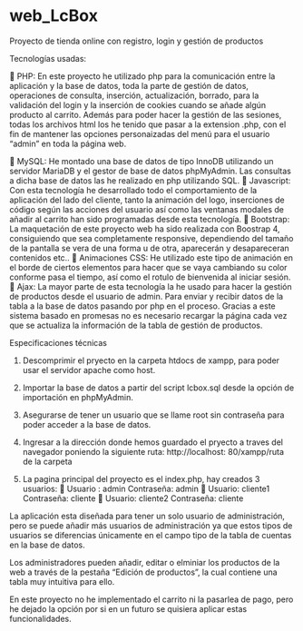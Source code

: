 # web_LcBox
Proyecto de tienda online con registro, login y gestión de productos

Tecnologías usadas:

	PHP:
En este proyecto he utilizado php para la comunicación entre la aplicación y la base de datos, toda la parte de gestión de datos, operaciones de consulta, inserción, actualización, borrado, para la validación del login y la inserción de cookies cuando se añade algún producto al carrito.
Además para poder hacer la gestión de las sesiones, todas los archivos html los he tenido que pasar a la extension .php, con el fin de mantener las opciones personaizadas del menú para el usuario “admin” en toda la página web.

	MySQL: 
He montado una base de datos de tipo InnoDB utilizando un servidor MariaDB y el gestor de base de datos phpMyAdmin.
Las consultas a dicha base de datos las he realizado en php utilizando SQL.
	Javascript:
Con esta tecnología he desarrollado todo el comportamiento de la aplicación del lado del cliente, tanto la animación del logo, inserciones de código según las acciones del usuario así como las ventanas modales de añadir al carrito han sido programadas desde esta tecnología.
	Bootstrap:
La maquetación de este proyecto web ha sido realizada con Boostrap 4, consiguiendo que sea completamente responsive, dependiendo del tamaño de la pantalla se vera de una forma u de otra, aparecerán y desapareceran contenidos etc..
	Animaciones CSS:
He utilizado este tipo de animación en el borde de ciertos elementos para hacer que se vaya cambiando su color conforme pasa el tiempo, así como el rotulo de bienvenida al iniciar sesión.
	Ajax:
La mayor parte de esta tecnología la he usado para hacer la gestión de productos desde el usuario de admin.
Para enviar y recibir datos de la tabla a la base de datos pasando por php en el proceso.
Gracias a este sistema basado en promesas no es necesario recargar la página cada vez que se actualiza la información de la tabla de gestión de productos.


Especificaciones técnicas

1.	Descomprimir el pryecto en la carpeta htdocs de xampp, para poder usar el servidor apache como host.
2.	Importar la base de datos a partir del script lcbox.sql desde la opción de importación en phpMyAdmin.
3.	Asegurarse de tener un usuario que se llame root sin contraseña para poder acceder a la base de datos.
4.	Ingresar a la dirección donde hemos guardado el pryecto a traves del navegador poniendo la siguiente ruta:
http://localhost: 80/xampp/ruta de la carpeta 
 
5.	La pagina principal del proyecto es el index.php, hay creados 3 usuarios:
	Usuario : admin    Contraseña:  admin
	Usuario: cliente1   Contraseña:   cliente
	Usuario: cliente2   Contraseña:   cliente
 
La aplicación esta diseñada para tener un solo usuario de administración, pero se puede añadir más usuarios de administración ya que estos tipos de usuarios se diferencias únicamente en el campo tipo de la tabla de cuentas en la base de datos.

Los administradores pueden añadir, editar o elminiar los productos de la web a través de la pestaña “Edición de productos”, la cual contiene una tabla muy intuitiva para ello.

En este proyecto no he implementado el carrito ni la pasarlea de pago, pero he dejado la opción por si en un futuro se quisiera aplicar estas funcionalidades.
